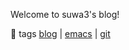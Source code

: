 Welcome to suwa3's blog!

🔖 tags
[blog](https://suwa3.netlify.app/tags/blog/) | [emacs](https://suwa3.netlify.app/tags/emacs/) | [git](https://suwa3.netlify.app/tags/git/)
